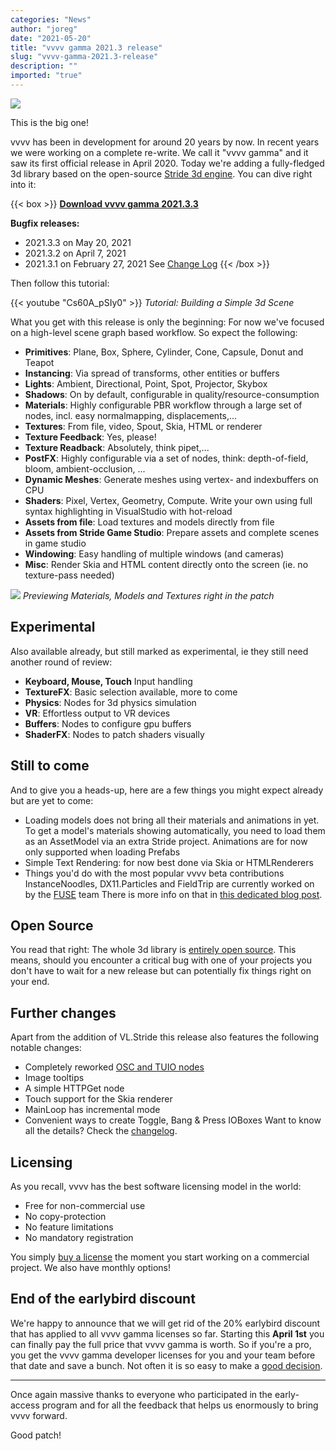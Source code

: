 ```yaml
---
categories: "News"
author: "joreg"
date: "2021-05-20"
title: "vvvv gamma 2021.3 release"
slug: "vvvv-gamma-2021.3-release"
description: ""
imported: "true"
---
```



![](bunchofprimitives-850.png)

This is the big one!

vvvv has been in development for around 20 years by now. In recent years we were working on a complete re-write. We call it "vvvv gamma" and it saw its first official release in April 2020. Today we're adding a fully-fledged 3d library based on the open-source [Stride 3d engine](http://stride3d.net/). You can dive right into it:

{{< box >}}
**[Download vvvv gamma 2021.3.3](http://visualprogramming.net/#Download)**

**Bugfix releases:**
* 2021.3.3 on May 20, 2021
* 2021.3.2 on April 7, 2021
* 2021.3.1 on February 27, 2021
See [Change Log](https://thegraybook.vvvv.org/changelog/2021.3.html){{< /box >}}

Then follow this tutorial:

{{< youtube "Cs60A_pSIy0" >}}
*Tutorial: Building a Simple 3d Scene*

What you get with this release is only the beginning: For now we've focused on a high-level scene graph based workflow. So expect the following:
* **Primitives**: Plane, Box, Sphere, Cylinder, Cone, Capsule, Donut and Teapot 
* **Instancing**: Via spread of transforms, other entities or buffers
* **Lights**: Ambient, Directional, Point, Spot, Projector, Skybox
* **Shadows**: On by default, configurable in quality/resource-consumption
* **Materials**: Highly configurable PBR workflow through a large set of nodes, incl. easy normalmapping, displacements,...
* **Textures**: From file, video, Spout, Skia, HTML or renderer
* **Texture Feedback**: Yes, please!
* **Texture Readback**: Absolutely, think pipet,...
* **PostFX**: Highly configurable via a set of nodes, think: depth-of-field, bloom, ambient-occlusion, ...
* **Dynamic Meshes**: Generate meshes using vertex- and indexbuffers on CPU
* **Shaders**: Pixel, Vertex, Geometry, Compute. Write your own using full syntax highlighting in VisualStudio with hot-reload
* **Assets from file**: Load textures and models directly from file
* **Assets from Stride Game Studio**: Prepare assets and complete scenes in game studio
* **Windowing**: Easy handling of multiple windows (and cameras)
* **Misc**: Render Skia and HTML content directly onto the screen (ie. no texture-pass needed)

![](patchpreviews840.png) 
*Previewing Materials, Models and Textures right in the patch*

## Experimental
Also available already, but still marked as experimental, ie they still need another round of review:
* **Keyboard, Mouse, Touch** Input handling
* **TextureFX**: Basic selection available, more to come
* **Physics**: Nodes for 3d physics simulation
* **VR**: Effortless output to VR devices
* **Buffers**: Nodes to configure gpu buffers
* **ShaderFX**: Nodes to patch shaders visually

## Still to come
And to give you a heads-up, here are a few things you might expect already but are yet to come:
* Loading models does not bring all their materials and animations in yet. To get a model's materials showing automatically, you need to load them as an AssetModel via an extra Stride project. Animations are for now only supported when loading Prefabs
* Simple Text Rendering: for now best done via Skia or HTMLRenderers
* Things you'd do with the most popular vvvv beta contributions InstanceNoodles, DX11.Particles and FieldTrip are currently worked on by the [FUSE](https://discourse.vvvv.org/t/fuse-project/19000) team
There is more info on that in [this dedicated blog post](/blog/2021/vl-stride-3d-engine-update-4).
## Open Source
You read that right: The whole 3d library is [entirely open source](https://github.com/vvvv/VL.Stride). This means, should you encounter a critical bug with one of your projects you don't have to wait for a new release but can potentially fix things right on your end. 

## Further changes
Apart from the addition of VL.Stride this release also features the following notable changes:
- Completely reworked [OSC and TUIO nodes](/blog/2020/vl-new-osc-and-tuio-nodes)
- Image tooltips
- A simple HTTPGet node
- Touch support for the Skia renderer
- MainLoop has incremental mode
- Convenient ways to create Toggle, Bang & Press IOBoxes
Want to know all the details? Check the [changelog](https://thegraybook.vvvv.org/changelog/2021.3.html).

##  Licensing
As you recall, vvvv has the best software licensing model in the world: 

* Free for non-commercial use
* No copy-protection
* No feature limitations
* No mandatory registration

You simply [buy a license](https://store.vvvv.org/) the moment you start working on a commercial project. We also have monthly options!

##  End of the earlybird discount
We're happy to announce that we will get rid of the 20% earlybird discount that has applied to all vvvv gamma licenses so far. Starting this **April 1st** you can finally pay the full price that vvvv gamma is worth. So if you're a pro, you get the vvvv gamma developer licenses for you and your team before that date and save a bunch. Not often it is so easy to make a [good decision](https://store.vvvv.org/).

---

Once again massive thanks to everyone who participated in the early-access program and for all the feedback that helps us enormously to bring vvvv forward.

Good patch!
